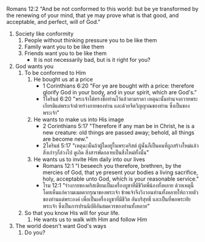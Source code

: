 Romans 12:2 "And be not conformed to this world: but be ye transformed by the renewing of your mind, that ye may prove what is that good, and acceptable, and perfect, will of God."

1. Society like conformity
    1. People without thinking pressure you to be like them
    2. Family want you to be like them
    3. Friends want you to be like them
        - It is not necessarily bad, but is it right for you?
2. God wants you
    1. To be conformed to Him
        1. He bought us at a price 
            - 1 Corinthians 6:20 "For ye are bought with a price: therefore glorify God in your body, and in your spirit, which are God's."
            - 1โครินธ์ 6:20 "พระเจ้าได้ทรงซื้อท่านไว้แล้วตามราคา เหตุฉะนั้นท่านจงถวายพระเกียรติแด่พระเจ้าด้วยร่างกายของท่าน และด้วยจิตวิญญาณของท่าน ซึ่งเป็นของพระเจ้า"
        2. He wants to make us into His image 
            - 2 Corinthians 5:17 "Therefore if any man be in Christ, he is a new creature: old things are passed away; behold, all things are become new."
            - 2โครินธ์ 5:17 "เหตุฉะนั้นถ้าผู้ใดอยู่ในพระคริสต์ ผู้นั้นก็เป็นคนที่ถูกสร้างใหม่แล้ว สิ่งเก่าๆก็ล่วงไป ดูเถิด สิ่งสารพัดกลายเป็นสิ่งใหม่ทั้งนั้น"
        3. He wants us to invite Him daily into our lives 
            - Romans 12:1 "I beseech you therefore, brethren, by the mercies of God, that ye present your bodies a living sacrifice, holy, acceptable unto God, which is your reasonable service."
            - โรม 12:1 "ร่างกายของคริสเตียนเป็นเครื่องบูชาที่มีชีวิตพี่น้องทั้งหลาย ด้วยเหตุนี้โดยเห็นแก่ความเมตตากรุณาของพระเจ้า ข้าพเจ้าจึงวิงวอนท่านทั้งหลายให้ถวายตัวของท่านแด่พระองค์ เพื่อเป็นเครื่องบูชาที่มีชีวิต อันบริสุทธิ์ และเป็นที่พอพระทัยพระเจ้า ซึ่งเป็นการปรนนิบัติอันสมควรของท่านทั้งหลาย"
    2. So that you know His will for your life.
        1. He wants us to walk with Him and follow Him
3. The world doesn't want God's ways
    1. Do you?
